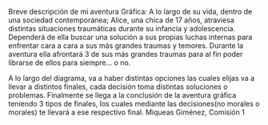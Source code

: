 Breve descripción de mi aventura Gráfica: A lo largo de su vida, dentro
de una sociedad contemporánea; Alice, una chica de 17 años, atraviesa
distintas situaciones traumáticas durante su infancia y adolescencia.
Dependerá de ella buscar una solución a sus propias luchas internas para
enfrentar cara a cara a sus más grandes traumas y temores. Durante la
aventura ella afrontará 3 de sus más grandes traumas para al fin poder
librarse de ellos para siempre... o no.

A lo largo del diagrama, va a haber distintas opciones las cuales elijas
va a llevar a distintos finales, cada decisión toma distintas soluciones
o problemas. Finalmente se llega a la conclusión de la aventura gráfica
teniendo 3 tipos de finales, los cuales mediante las decisiones(no
morales o morales) te llevará a ese respectivo final. Miqueas Giménez,
Comisión 1
